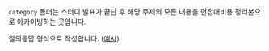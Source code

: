 `category` 폴더는 스터디 발표가 끝난 후 해당 주제의 모든 내용을 면접대비용 정리본으로 아카이빙하는 곳입니다.

질의응답 형식으로 작성합니다. ([예시](/네트워크/1_http.md))